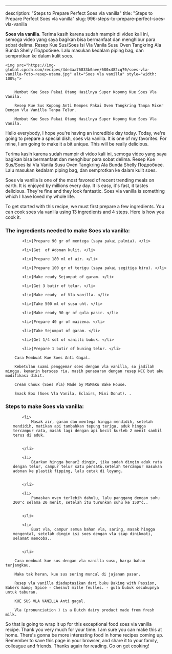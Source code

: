 ---
description: "Steps to Prepare Perfect Soes vla vanilla"
title: "Steps to Prepare Perfect Soes vla vanilla"
slug: 996-steps-to-prepare-perfect-soes-vla-vanilla

<p>
	<strong>Soes vla vanilla</strong>. 
	Terima kasih karena sudah mampir di video kali ini, semoga video yang saya bagikan bisa bermanfaat dan menghibur para sobat delima. Resep Kue Sus/Soes Isi Vla Vanila Susu Oven Tangkring Ala Bunda Shelly Подробнее. Lalu masukan kedalam piping bag, dan semprotkan ke dalam kulit soes.
</p>
<p>
	
	<img src="https://img-global.cpcdn.com/recipes/4de4aa76833b0aee/680x482cq70/soes-vla-vanilla-foto-resep-utama.jpg" alt="Soes vla vanilla" style="width: 100%;">
	
	
		Membut Kue Soes Pakai Otang Hasilnya Super Kopong Kue Soes Vla Vanila.
	
		Resep Kue Sus Kopong Anti Kempes Pakai Oven Tangkring Tanpa Mixer Dengan Vla Vanilla Tanpa Telur.
	
		Membut Kue Soes Pakai Otang Hasilnya Super Kopong Kue Soes Vla Vanila.
	
</p>
<p>
	Hello everybody, I hope you're having an incredible day today. Today, we're going to prepare a special dish, soes vla vanilla. It is one of my favorites. For mine, I am going to make it a bit unique. This will be really delicious.
</p>
	
<p>
	Terima kasih karena sudah mampir di video kali ini, semoga video yang saya bagikan bisa bermanfaat dan menghibur para sobat delima. Resep Kue Sus/Soes Isi Vla Vanila Susu Oven Tangkring Ala Bunda Shelly Подробнее. Lalu masukan kedalam piping bag, dan semprotkan ke dalam kulit soes.
</p>
<p>
	Soes vla vanilla is one of the most favored of recent trending meals on earth. It is enjoyed by millions every day. It is easy, it's fast, it tastes delicious. They're fine and they look fantastic. Soes vla vanilla is something which I have loved my whole life.
</p>

<p>
To get started with this recipe, we must first prepare a few ingredients. You can cook soes vla vanilla using 13 ingredients and 4 steps. Here is how you cook it.
</p>

<h3>The ingredients needed to make Soes vla vanilla:</h3>

<ol>
	
		<li>{Prepare 90 gr of mentega (saya pakai palmia). </li>
	
		<li>{Get  of Adonan kulit. </li>
	
		<li>{Prepare 180 ml of air. </li>
	
		<li>{Prepare 100 gr of terigu (saya pakai segitiga biru). </li>
	
		<li>{Make ready Sejumput of garam. </li>
	
		<li>{Get 3 butir of telur. </li>
	
		<li>{Make ready  of Vla vanilla. </li>
	
		<li>{Take 500 ml of susu uht. </li>
	
		<li>{Make ready 90 gr of gula pasir. </li>
	
		<li>{Prepare 40 gr of maizena. </li>
	
		<li>{Take Sejumput of garam. </li>
	
		<li>{Get 1/4 sdt of vanilli bubuk. </li>
	
		<li>{Prepare 1 butir of kuning telur. </li>
	
</ol>
<p>
	
		Cara Membuat Kue Soes Anti Gagal.
	
		Kebetulan suami penggemar soes dengan vla vanilla, so jadilah minggu. kemarin bersoes ria. masih penasaran dengan resep NCC but aku modifikasi dikit.
	
		Cream Choux (Soes Vla) Made by MaMaKu Bake House.
	
		Snack Box (Soes Vla Vanila, Eclairs, Mini Donut). .
	
</p>

<h3>Steps to make Soes vla vanilla:</h3>

<ol>
	
		<li>
			Masak air, garam dan mentega hingga mendidih, setelah mendidih, matikan api tambahkan tepung terigu, aduk hingga tercampur rata, masak lagi dengan api kecil kurleb 2 menit sambil terus di aduk.
			
			
		</li>
	
		<li>
			Biarkan hingga benar2 dingin, jika sudah dingin aduk rata dengan telur, campur telur satu persatu.setelah tercampur masukan adonan ke plastik fipping, lalu cetak di loyang.
			
			
		</li>
	
		<li>
			Panaskan oven terlebih dahulu, lalu panggang dengan suhu 200°c selama 20 menit, setelah itu turunkan suhu ke 150°c..
			
			
		</li>
	
		<li>
			Buat vla, campur semua bahan vla, saring, masak hingga mengental, setelah dingin isi soes dengan vla siap dinikmati, selamat mencoba..
			
			
		</li>
	
</ol>

<p>
	
		Cara membuat kue sus dengan vla vanilla susu, harga bahan terjangkau.
	
		Maka tak heran, kue sus sering muncul di jajanan pasar.
	
		Resep vla vanilla diadaptasikan dari buku Baking with Passion, Bakers &amp; Spice - Chesnut mille feulles. - gula bubuk secukupnya untuk taburan.
	
		KUE SUS VLA VANILLA Anti gagal.
	
		Vla (pronunciation ) is a Dutch dairy product made from fresh milk.
	
</p>

<p>
	So that is going to wrap it up for this exceptional food soes vla vanilla recipe. Thank you very much for your time. I am sure you can make this at home. There's gonna be more interesting food in home recipes coming up. Remember to save this page in your browser, and share it to your family, colleague and friends. Thanks again for reading. Go on get cooking!
</p>
